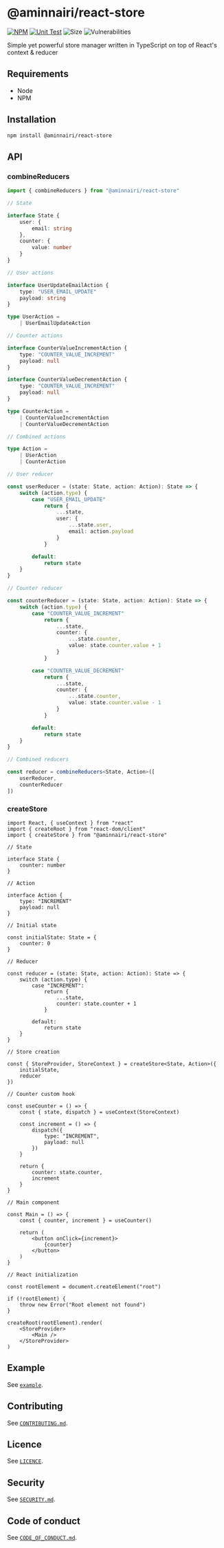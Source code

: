 # @aminnairi/react-store

[![NPM](https://badgen.net/npm/v/@aminnairi/react-store)](https://www.npmjs.com/package/@aminnairi/react-store)
[![Unit Test](https://github.com/aminnairi/react-store/actions/workflows/test.yaml/badge.svg)](https://github.com/aminnairi/react-store/actions/workflows/test.yaml) ![Size](https://badgen.net/bundlephobia/minzip/@aminnairi/react-store) ![Vulnerabilities](https://badgen.net/snyk/aminnairi/react-store) 

Simple yet powerful store manager written in TypeScript on top of React's context & reducer

## Requirements

- Node
- NPM

## Installation

```bash
npm install @aminnairi/react-store
```

## API

### combineReducers

```typescript
import { combineReducers } from "@aminnairi/react-store"

// State

interface State {
    user: {
        email: string
    },
    counter: {
        value: number
    }
}

// User actions

interface UserUpdateEmailAction {
    type: "USER_EMAIL_UPDATE"
    payload: string
}

type UserAction =
    | UserEmailUpdateAction

// Counter actions

interface CounterValueIncrementAction {
    type: "COUNTER_VALUE_INCREMENT"
    payload: null
}

interface CounterValueDecrementAction {
    type: "COUNTER_VALUE_INCREMENT"
    payload: null
}

type CounterAction =
    | CounterValueIncrementAction
    | CounterValueDecrementAction

// Combined actions

type Action =
    | UserAction
    | CounterAction

// User reducer

const userReducer = (state: State, action: Action): State => {
    switch (action.type) {
        case "USER_EMAIL_UPDATE"
            return {
                ...state,
                user: {
                    ...state.user,
                    email: action.payload
                }
            }

        default:
            return state
    }
}

// Counter reducer

const counterReducer = (state: State, action: Action): State => {
    switch (action.type) {
        case "COUNTER_VALUE_INCREMENT"
            return {
                ...state,
                counter: {
                    ...state.counter,
                    value: state.counter.value + 1
                }
            }

        case "COUNTER_VALUE_DECREMENT"
            return {
                ...state,
                counter: {
                    ...state.counter,
                    value: state.counter.value - 1
                }
            }

        default:
            return state
    }
}

// Combined reducers

const reducer = combineReducers<State, Action>([
    userReducer,
    counterReducer
])
```

### createStore

```tsx
import React, { useContext } from "react"
import { createRoot } from "react-dom/client"
import { createStore } from "@aminnairi/react-store"

// State

interface State {
    counter: number
}

// Action

interface Action {
    type: "INCREMENT"
    payload: null
}

// Initial state

const initialState: State = {
    counter: 0
}

// Reducer

const reducer = (state: State, action: Action): State => {
    switch (action.type) {
        case "INCREMENT":
            return {
                ...state,
                counter: state.counter + 1
            }

        default:
            return state
    }
}

// Store creation

const { StoreProvider, StoreContext } = createStore<State, Action>({
    initialState,
    reducer
})

// Counter custom hook

const useCounter = () => {
    const { state, dispatch } = useContext(StoreContext)

    const increment = () => {
        dispatch({
            type: "INCREMENT",
            payload: null
        })
    }

    return {
        counter: state.counter,
        increment
    }
}

// Main component

const Main = () => {
    const { counter, increment } = useCounter()

    return (
        <button onClick={increment}>
            {counter}
        </button>
    )
}

// React initialization

const rootElement = document.createElement("root")

if (!rootElement) {
    throw new Error("Root element not found")
}

createRoot(rootElement).render(
    <StoreProvider>
        <Main />
    </StoreProvider>
)
```

## Example

See [`example`](./example).

## Contributing

See [`CONTRIBUTING.md`](./CONTRIBUTING.md).

## Licence

See [`LICENCE`](./LICENCE).

## Security

See [`SECURITY.md`](./SECURITY.md).

## Code of conduct

See [`CODE_OF_CONDUCT.md`](./CODE_OF_CONDUCT.md).